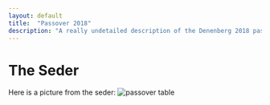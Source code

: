 ```yaml
---
layout: default
title:  "Passover 2018"
description: "A really undetailed description of the Denenberg 2018 passover seder!"
---
```


# The Seder
Here is a picture from the seder:
![passover table](https://github.com/dannydenenberg/dannydenenberg.github.io/blob/master/assets/pass01.jpg)
